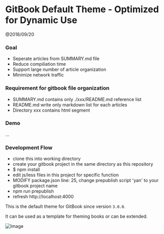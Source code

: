 # GitBook Default Theme - Optimized for Dynamic Use

@2018/09/20


### Goal

* Seperate articles from SUMMARY.md file
* Reduce compiliation time
* Support large number of article organization
* Minimize network traffic

### Requirement for gitbook file organization

* SUMMARY.md contains only ./xxx/README.md reference list
* README.md write only markdown list for each articles
* Directory xxx contains html segment

### Demo

...

### Development Flow

* clone this into working directory
* create your gitbook project in the same directory as this repository
* $ npm install
* edit js/less files in this project for specific function
* MODIFY package.json line: 25, change prepublish script 'yan' to your gitbook project name
* npm run prepublish
* refresh http://localhost:4000


This is the default theme for GitBook since version `3.0.0`.

It can be used as a template for theming books or can be extended.

![Image](https://raw.github.com/GitbookIO/theme-default/master/preview.png)
